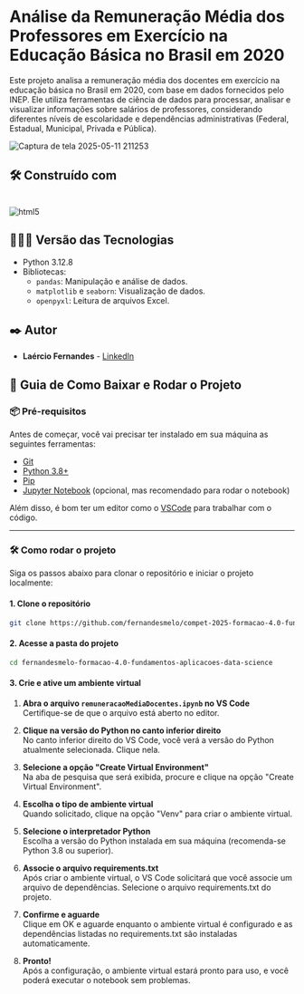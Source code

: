 # Análise da Remuneração Média dos Professores em Exercício na Educação Básica no Brasil em 2020 
Este projeto analisa a remuneração média dos docentes em exercício na educação básica no Brasil em 2020, com base em dados fornecidos pelo INEP. Ele utiliza ferramentas de ciência de dados para processar, analisar e visualizar informações sobre salários de professores, considerando diferentes níveis de escolaridade e dependências administrativas (Federal, Estadual, Municipal, Privada e Pública).

![Captura de tela 2025-05-11 211253](https://github.com/user-attachments/assets/596ee073-98a3-4335-9daa-b36078fff4cd)

## 🛠️ Construído com

<div style="display: inline-block"><br/>
  <img align="center" alt="html5" src="https://img.shields.io/badge/Python-3776AB?style=for-the-badge&logo=python&logoColor=white" /> 

</div><br/>

## 👨🏽‍💻 Versão das Tecnologias

* Python 3.12.8
* Bibliotecas:
  * ```pandas```: Manipulação e análise de dados.
  * ```matplotlib``` e ```seaborn```: Visualização de dados.
  * ```openpyxl```: Leitura de arquivos Excel.

## ✒️ Autor

* **Laércio Fernandes** - [LinkedIn](https://www.linkedin.com/in/laercio-fernandes/)

## 🚀 Guia de Como Baixar e Rodar o Projeto

### 📦 Pré-requisitos

Antes de começar, você vai precisar ter instalado em sua máquina as seguintes ferramentas:

- [Git](https://git-scm.com)
- [Python 3.8+](https://www.python.org/downloads/)
- [Pip](https://pip.pypa.io/en/stable/installation/)
- [Jupyter Notebook](https://jupyter.org/install) (opcional, mas recomendado para rodar o notebook)

Além disso, é bom ter um editor como o [VSCode](https://code.visualstudio.com/) para trabalhar com o código.

---

### 🛠️ Como rodar o projeto

Siga os passos abaixo para clonar o repositório e iniciar o projeto localmente:

#### 1. Clone o repositório
```bash
git clone https://github.com/fernandesmelo/compet-2025-formacao-4.0-fundamentos-aplicacoes-data-science.git
```
#### 2. Acesse a pasta do projeto
```bash
cd fernandesmelo-formacao-4.0-fundamentos-aplicacoes-data-science
```

#### 3. Crie e ative um ambiente virtual
1. **Abra o arquivo ```remuneracaoMediaDocentes.ipynb``` no VS Code** <br>
Certifique-se de que o arquivo está aberto no editor.

2. **Clique na versão do Python no canto inferior direito** <br>
No canto inferior direito do VS Code, você verá a versão do Python atualmente selecionada. Clique nela.

3. **Selecione a opção "Create Virtual Environment"** <br>
Na aba de pesquisa que será exibida, procure e clique na opção "Create Virtual Environment".

4. **Escolha o tipo de ambiente virtual** <br>
Quando solicitado, clique na opção "Venv" para criar o ambiente virtual.

5. **Selecione o interpretador Python** <br>
Escolha a versão do Python instalada em sua máquina (recomenda-se Python 3.8 ou superior).

6. **Associe o arquivo requirements.txt** <br>
Após criar o ambiente virtual, o VS Code solicitará que você associe um arquivo de dependências. Selecione o arquivo requirements.txt do projeto.

7. **Confirme e aguarde** <br>
Clique em OK e aguarde enquanto o ambiente virtual é configurado e as dependências listadas no requirements.txt são instaladas automaticamente.

8. **Pronto!** <br>
Após a configuração, o ambiente virtual estará pronto para uso, e você poderá executar o notebook sem problemas.
